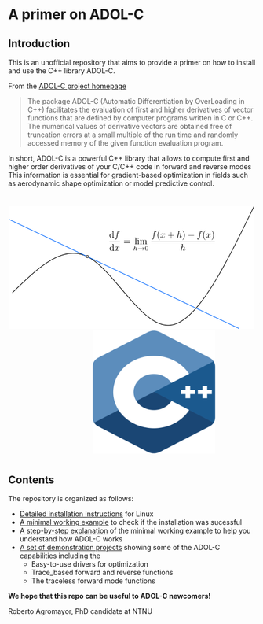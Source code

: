 # A primer on ADOL-C

## Introduction

This is an unofficial repository that aims to provide a primer on how to install and use the C++ library ADOL-C.

 From the [ADOL-C project homepage](https://projects.coin-or.org/ADOL-C)

> The package ADOL-C (Automatic Differentiation by OverLoading in C++) facilitates the evaluation of first and higher derivatives of vector functions that are defined by computer programs written in C or C++.
The numerical values of derivative vectors are obtained free of truncation errors at a small multiple of the run time and randomly accessed memory of the given function evaluation program.

In short, ADOL-C is a powerful C++ library that allows to compute first and higher order derivatives of your C/C++ code in forward and reverse modes This information is essential for gradient-based optimization in fields such as aerodynamic shape optimization or model predictive control.


<p style="margin-bottom:1cm;"> </p>
<p align="center">
        <img src="docs/images/derivative_def.svg" height="250" width="500"/>
        &emsp; &emsp; &emsp; &emsp; &emsp;
        <img src="docs/images/cpp_logo.svg" height="250" width="250"/>
</p>
<p style="margin-bottom:1cm;"> </p>




## Contents

The repository is organized as follows:

- [Detailed installation instructions](docs/adolc_installation.md) for Linux
- [A minimal working example](docs/adolc_minimal_working_example.md) to check if the installation was sucessful
- [A step-by-step explanation](docs/adolc_minimal_working_example_explanation.md) of the minimal working example to help you understand how ADOL-C works
- [A set of demonstration projects](adolc_demos/) showing some of the ADOL-C capabilities including the
	- Easy-to-use drivers for optimization
	- Trace_based forward and reverse functions
	- The traceless forward mode functions




**We hope that this repo can be useful to ADOL-C newcomers!**

Roberto Agromayor, PhD candidate at NTNU
